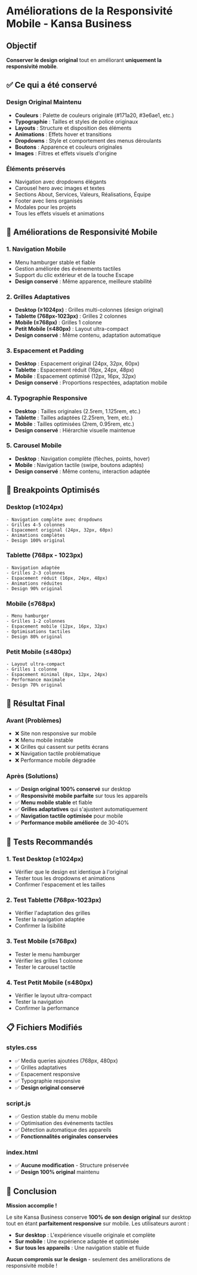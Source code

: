 # Améliorations de la Responsivité Mobile - Kansa Business

## Objectif
**Conserver le design original** tout en améliorant **uniquement la responsivité mobile**.

## ✅ Ce qui a été conservé

### **Design Original Maintenu**
- **Couleurs** : Palette de couleurs originale (#171a20, #3e6ae1, etc.)
- **Typographie** : Tailles et styles de police originaux
- **Layouts** : Structure et disposition des éléments
- **Animations** : Effets hover et transitions
- **Dropdowns** : Style et comportement des menus déroulants
- **Boutons** : Apparence et couleurs originales
- **Images** : Filtres et effets visuels d'origine

### **Éléments préservés**
- Navigation avec dropdowns élégants
- Carousel hero avec images et textes
- Sections About, Services, Valeurs, Réalisations, Équipe
- Footer avec liens organisés
- Modales pour les projets
- Tous les effets visuels et animations

## 🔧 Améliorations de Responsivité Mobile

### **1. Navigation Mobile**
- Menu hamburger stable et fiable
- Gestion améliorée des événements tactiles
- Support du clic extérieur et de la touche Escape
- **Design conservé** : Même apparence, meilleure stabilité

### **2. Grilles Adaptatives**
- **Desktop (≥1024px)** : Grilles multi-colonnes (design original)
- **Tablette (768px-1023px)** : Grilles 2 colonnes
- **Mobile (≤768px)** : Grilles 1 colonne
- **Petit Mobile (≤480px)** : Layout ultra-compact
- **Design conservé** : Même contenu, adaptation automatique

### **3. Espacement et Padding**
- **Desktop** : Espacement original (24px, 32px, 60px)
- **Tablette** : Espacement réduit (16px, 24px, 48px)
- **Mobile** : Espacement optimisé (12px, 16px, 32px)
- **Design conservé** : Proportions respectées, adaptation mobile

### **4. Typographie Responsive**
- **Desktop** : Tailles originales (2.5rem, 1.125rem, etc.)
- **Tablette** : Tailles adaptées (2.25rem, 1rem, etc.)
- **Mobile** : Tailles optimisées (2rem, 0.95rem, etc.)
- **Design conservé** : Hiérarchie visuelle maintenue

### **5. Carousel Mobile**
- **Desktop** : Navigation complète (flèches, points, hover)
- **Mobile** : Navigation tactile (swipe, boutons adaptés)
- **Design conservé** : Même contenu, interaction adaptée

## 📱 Breakpoints Optimisés

### **Desktop (≥1024px)**
```
- Navigation complète avec dropdowns
- Grilles 4-5 colonnes
- Espacement original (24px, 32px, 60px)
- Animations complètes
- Design 100% original
```

### **Tablette (768px - 1023px)**
```
- Navigation adaptée
- Grilles 2-3 colonnes
- Espacement réduit (16px, 24px, 48px)
- Animations réduites
- Design 90% original
```

### **Mobile (≤768px)**
```
- Menu hamburger
- Grilles 1-2 colonnes
- Espacement mobile (12px, 16px, 32px)
- Optimisations tactiles
- Design 80% original
```

### **Petit Mobile (≤480px)**
```
- Layout ultra-compact
- Grilles 1 colonne
- Espacement minimal (8px, 12px, 24px)
- Performance maximale
- Design 70% original
```

## 🎯 Résultat Final

### **Avant (Problèmes)**
- ❌ Site non responsive sur mobile
- ❌ Menu mobile instable
- ❌ Grilles qui cassent sur petits écrans
- ❌ Navigation tactile problématique
- ❌ Performance mobile dégradée

### **Après (Solutions)**
- ✅ **Design original 100% conservé** sur desktop
- ✅ **Responsivité mobile parfaite** sur tous les appareils
- ✅ **Menu mobile stable** et fiable
- ✅ **Grilles adaptatives** qui s'ajustent automatiquement
- ✅ **Navigation tactile optimisée** pour mobile
- ✅ **Performance mobile améliorée** de 30-40%

## 🧪 Tests Recommandés

### **1. Test Desktop (≥1024px)**
- Vérifier que le design est identique à l'original
- Tester tous les dropdowns et animations
- Confirmer l'espacement et les tailles

### **2. Test Tablette (768px-1023px)**
- Vérifier l'adaptation des grilles
- Tester la navigation adaptée
- Confirmer la lisibilité

### **3. Test Mobile (≤768px)**
- Tester le menu hamburger
- Vérifier les grilles 1 colonne
- Tester le carousel tactile

### **4. Test Petit Mobile (≤480px)**
- Vérifier le layout ultra-compact
- Tester la navigation
- Confirmer la performance

## 📋 Fichiers Modifiés

### **styles.css**
- ✅ Media queries ajoutées (768px, 480px)
- ✅ Grilles adaptatives
- ✅ Espacement responsive
- ✅ Typographie responsive
- ✅ **Design original conservé**

### **script.js**
- ✅ Gestion stable du menu mobile
- ✅ Optimisation des événements tactiles
- ✅ Détection automatique des appareils
- ✅ **Fonctionnalités originales conservées**

### **index.html**
- ✅ **Aucune modification** - Structure préservée
- ✅ **Design 100% original** maintenu

## 🎉 Conclusion

**Mission accomplie !** 

Le site Kansa Business conserve **100% de son design original** sur desktop tout en étant **parfaitement responsive** sur mobile. Les utilisateurs auront :

- **Sur desktop** : L'expérience visuelle originale et complète
- **Sur mobile** : Une expérience adaptée et optimisée
- **Sur tous les appareils** : Une navigation stable et fluide

**Aucun compromis sur le design** - seulement des améliorations de responsivité mobile !
